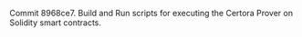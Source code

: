 Commit 8968ce7.                    Build and Run scripts for executing the Certora Prover on Solidity smart contracts.